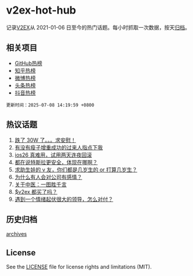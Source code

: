 # v2ex-hot-hub

 记录[V2EX](https://www.v2ex.com/)从 2021-01-06 日至今的热门话题。每小时抓取一次数据，按天[归档](archives)。
 
 ## 相关项目

- [GitHub热榜](https://github.com/lonnyzhang423/github-hot-hub)
- [知乎热榜](https://github.com/lonnyzhang423/zhihu-hot-hub)
- [微博热榜](https://github.com/lonnyzhang423/weibo-hot-hub)
- [头条热榜](https://github.com/lonnyzhang423/toutiao-hot-hub)
- [抖音热榜](https://github.com/lonnyzhang423/douyin-hot-hub)


 `更新时间：2025-07-08 14:19:59 +0800`

## 热议话题

1. [跌了 30W 了。。。求安慰！](https://www.v2ex.com/t/1143551)
1. [有没有瘦子增重成功的过来人指点下我](https://www.v2ex.com/t/1143564)
1. [ios26 真难用，试用两天连夜回滚](https://www.v2ex.com/t/1143639)
1. [都在说特斯拉更安全，体现在哪啊？](https://www.v2ex.com/t/1143517)
1. [求助生娃的 v 友，你们都是几岁生的 or 打算几岁生？](https://www.v2ex.com/t/1143516)
1. [为什么有人会对公司有感情？](https://www.v2ex.com/t/1143661)
1. [关于中医：一图胜千言](https://www.v2ex.com/t/1143638)
1. [$v2ex 都买了吗？](https://www.v2ex.com/t/1143631)
1. [遇到一个情绪起伏很大的领导，怎么对付？](https://www.v2ex.com/t/1143640)

## 历史归档

[archives](archives)

## License

See the [LICENSE](LICENSE) file for license rights and limitations (MIT).
